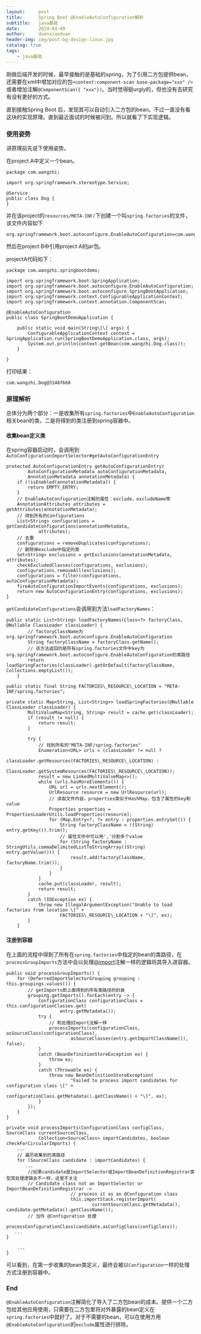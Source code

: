 ```yaml
---
layout:     post
title:      Spring Boot @EnableAutoConfiguration解析
subtitle:   java基础
date:       2019-04-09
author:     duanxiaoduan
header-img: img/post-bg-design-linux.jpg
catalog: true
tags:
    - java基础
---
```



刚做后端开发的时候，最早接触的是基础的spring，为了引用二方包提供bean，还需要在xml中增加对应的包`<context:component-scan base-package="xxx" />` 或者增加注解`@ComponentScan({ "xxx"})`。当时觉得挺urgly的，但也没有去研究有没有更好的方式。

直到接触Spring Boot 后，发现其可以自动引入二方包的bean。不过一直没有看这块的实现原理。直到最近面试的时候被问到。所以就看了下实现逻辑。


### 使用姿势

讲原理前先说下使用姿势。

在project A中定义一个bean。

    package com.wangzhi;
    
    import org.springframework.stereotype.Service;
    
    @Service
    public class Dog {
    }

并在该project的`resources/META-INF/`下创建一个叫`spring.factories`的文件，该文件内容如下

    org.springframework.boot.autoconfigure.EnableAutoConfiguration=com.wangzhi.Dog
    

然后在project B中引用project A的jar包。

projectA代码如下：

    package com.wangzhi.springbootdemo;
    
    import org.springframework.boot.SpringApplication;
    import org.springframework.boot.autoconfigure.EnableAutoConfiguration;
    import org.springframework.boot.autoconfigure.SpringBootApplication;
    import org.springframework.context.ConfigurableApplicationContext;
    import org.springframework.context.annotation.ComponentScan;
    
    @EnableAutoConfiguration
    public class SpringBootDemoApplication {
    
        public static void main(String\[\] args) {
            ConfigurableApplicationContext context = SpringApplication.run(SpringBootDemoApplication.class, args);
            System.out.println(context.getBean(com.wangzhi.Dog.class));
        }
    
    }

打印结果：

    com.wangzhi.Dog@3148f668
    

### 原理解析

总体分为两个部分：一是收集所有`spring.factories`中`EnableAutoConfiguration`相关bean的类，二是将得到的类注册到spring容器中。

#### 收集bean定义类

在spring容器启动时，会调用到`AutoConfigurationImportSelector#getAutoConfigurationEntry`

    protected AutoConfigurationEntry getAutoConfigurationEntry(
            AutoConfigurationMetadata autoConfigurationMetadata,
            AnnotationMetadata annotationMetadata) {
        if (!isEnabled(annotationMetadata)) {
            return EMPTY_ENTRY;
        }
        // EnableAutoConfiguration注解的属性：exclude，excludeName等
        AnnotationAttributes attributes = getAttributes(annotationMetadata);
        // 得到所有的Configurations
        List<String> configurations = getCandidateConfigurations(annotationMetadata,
                attributes);
        // 去重
        configurations = removeDuplicates(configurations);
        // 删除掉exclude中指定的类
        Set<String> exclusions = getExclusions(annotationMetadata, attributes);
        checkExcludedClasses(configurations, exclusions);
        configurations.removeAll(exclusions);
        configurations = filter(configurations, autoConfigurationMetadata);
        fireAutoConfigurationImportEvents(configurations, exclusions);
        return new AutoConfigurationEntry(configurations, exclusions);
    }

`getCandidateConfigurations`会调用到方法`loadFactoryNames`：

    public static List<String> loadFactoryNames(Class<?> factoryClass, @Nullable ClassLoader classLoader) {
            // factoryClassName为org.springframework.boot.autoconfigure.EnableAutoConfiguration
            String factoryClassName = factoryClass.getName();
            // 该方法返回的是所有spring.factories文件中key为org.springframework.boot.autoconfigure.EnableAutoConfiguration的类路径
            return loadSpringFactories(classLoader).getOrDefault(factoryClassName, Collections.emptyList());
        }
    
    public static final String FACTORIES\_RESOURCE\_LOCATION = "META-INF/spring.factories";

    private static Map<String, List<String>> loadSpringFactories(@Nullable ClassLoader classLoader) {
            MultiValueMap<String, String> result = cache.get(classLoader);
            if (result != null) {
                return result;
            }
    
            try {
                // 找到所有的"META-INF/spring.factories"
                Enumeration<URL> urls = (classLoader != null ?
                        classLoader.getResources(FACTORIES\_RESOURCE\_LOCATION) :
                        ClassLoader.getSystemResources(FACTORIES\_RESOURCE\_LOCATION));
                result = new LinkedMultiValueMap<>();
                while (urls.hasMoreElements()) {
                    URL url = urls.nextElement();
                    UrlResource resource = new UrlResource(url);
                    // 读取文件内容，properties类似于HashMap，包含了属性的key和value
                    Properties properties = PropertiesLoaderUtils.loadProperties(resource);
                    for (Map.Entry<?, ?> entry : properties.entrySet()) {
                        String factoryClassName = ((String) entry.getKey()).trim();
                        // 属性文件中可以用','分割多个value
                        for (String factoryName : StringUtils.commaDelimitedListToStringArray((String) entry.getValue())) {
                            result.add(factoryClassName, factoryName.trim());
                        }
                    }
                }
                cache.put(classLoader, result);
                return result;
            }
            catch (IOException ex) {
                throw new IllegalArgumentException("Unable to load factories from location \[" +
                        FACTORIES\_RESOURCE\_LOCATION + "\]", ex);
            }
        }

#### 注册到容器

在上面的流程中得到了所有在`spring.factories`中指定的bean的类路径，在`processGroupImports`方法中会以处理[@import](https://github.com/import)注解一样的逻辑将其导入进容器。

    public void processGroupImports() {
        for (DeferredImportSelectorGrouping grouping : this.groupings.values()) {
            // getImports即上面得到的所有类路径的封装
            grouping.getImports().forEach(entry -> {
                ConfigurationClass configurationClass = this.configurationClasses.get(
                        entry.getMetadata());
                try {
                    // 和处理@Import注解一样
                    processImports(configurationClass, asSourceClass(configurationClass),
                            asSourceClasses(entry.getImportClassName()), false);
                }
                catch (BeanDefinitionStoreException ex) {
                    throw ex;
                }
                catch (Throwable ex) {
                    throw new BeanDefinitionStoreException(
                            "Failed to process import candidates for configuration class \[" +
                                    configurationClass.getMetadata().getClassName() + "\]", ex);
                }
            });
        }
    }

    private void processImports(ConfigurationClass configClass, SourceClass currentSourceClass,
                Collection<SourceClass> importCandidates, boolean checkForCircularImports) {
        ...
        // 遍历收集到的类路径
        for (SourceClass candidate : importCandidates) {
           ...
            //如果candidate是ImportSelector或ImportBeanDefinitionRegistrar类型其处理逻辑会不一样，这里不关注
            // Candidate class not an ImportSelector or ImportBeanDefinitionRegistrar ->
                            // process it as an @Configuration class
                            this.importStack.registerImport(
                                    currentSourceClass.getMetadata(), candidate.getMetadata().getClassName());
            // 当作 @Configuration 处理 
            processConfigurationClass(candidate.asConfigClass(configClass));
       ...
    }
                
        ...
    }

可以看到，在第一步收集的bean类定义，最终会被以`Configuration`一样的处理方式注册到容器中。

### End

`@EnableAutoConfiguration`注解简化了导入了二方包bean的成本。提供一个二方包给其他应用使用，只需要在二方包里将对外暴露的bean定义在`spring.factories`中就好了。对于不需要的bean，可以在使用方用`@EnableAutoConfiguration`的`exclude`属性进行排除。